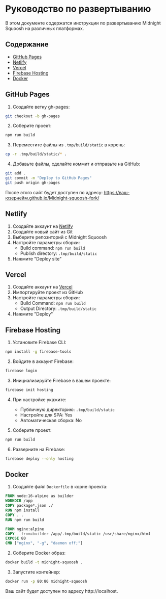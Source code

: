# Руководство по развертыванию

В этом документе содержатся инструкции по развертыванию Midnight Squoosh на различных платформах.

## Содержание
- [GitHub Pages](#github-pages)
- [Netlify](#netlify)
- [Vercel](#vercel)
- [Firebase Hosting](#firebase-hosting)
- [Docker](#docker)

## GitHub Pages

1. Создайте ветку gh-pages:
```bash
git checkout -b gh-pages
```

2. Соберите проект:
```bash
npm run build
```

3. Переместите файлы из `.tmp/build/static` в корень:
```bash
cp -r .tmp/build/static/* .
```

4. Добавьте файлы, сделайте коммит и отправьте на GitHub:
```bash
git add .
git commit -m "Deploy to GitHub Pages"
git push origin gh-pages
```

После этого сайт будет доступен по адресу: https://ваш-юзернейм.github.io/Midnight-squoosh-fork/

## Netlify

1. Создайте аккаунт на [Netlify](https://www.netlify.com/)
2. Создайте новый сайт из Git
3. Выберите репозиторий с Midnight Squoosh
4. Настройте параметры сборки:
   - Build command: `npm run build`
   - Publish directory: `.tmp/build/static`
5. Нажмите "Deploy site"

## Vercel

1. Создайте аккаунт на [Vercel](https://vercel.com/)
2. Импортируйте проект из GitHub
3. Настройте параметры сборки:
   - Build Command: `npm run build`
   - Output Directory: `.tmp/build/static`
4. Нажмите "Deploy"

## Firebase Hosting

1. Установите Firebase CLI:
```bash
npm install -g firebase-tools
```

2. Войдите в аккаунт Firebase:
```bash
firebase login
```

3. Инициализируйте Firebase в вашем проекте:
```bash
firebase init hosting
```

4. При настройке укажите:
   - Публичную директорию: `.tmp/build/static`
   - Настройте для SPA: Yes
   - Автоматическая сборка: No

5. Соберите проект:
```bash
npm run build
```

6. Разверните на Firebase:
```bash
firebase deploy --only hosting
```

## Docker

1. Создайте файл `Dockerfile` в корне проекта:
```Dockerfile
FROM node:16-alpine as builder
WORKDIR /app
COPY package*.json ./
RUN npm install
COPY . .
RUN npm run build

FROM nginx:alpine
COPY --from=builder /app/.tmp/build/static /usr/share/nginx/html
EXPOSE 80
CMD ["nginx", "-g", "daemon off;"]
```

2. Соберите Docker образ:
```bash
docker build -t midnight-squoosh .
```

3. Запустите контейнер:
```bash
docker run -p 80:80 midnight-squoosh
```

Ваш сайт будет доступен по адресу http://localhost. 